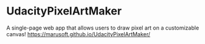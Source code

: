# UdacityPixelArtMaker
A single-page web app that allows users to draw pixel art on a customizable canvas! 
https://marusoft.github.io/UdacityPixelArtMaker/
